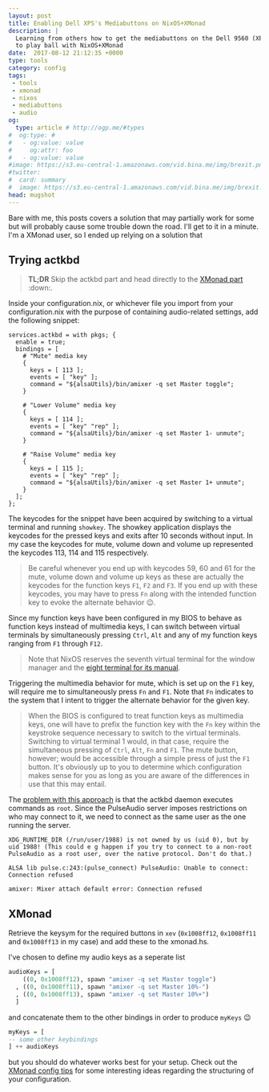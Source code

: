 ```yaml
---
layout: post
title: Enabling Dell XPS's Mediabuttons on NixOS+XMonad
description: |
  Learning from others how to get the mediabuttons on the Dell 9560 (XPS)
  to play ball with NixOS+XMonad
date:  2017-08-12 21:12:35 +0000
type: tools
category: config
tags:
 - tools
 - xmonad
 - nixos
 - mediabuttons
 - audio
og:
  type: article # http://ogp.me/#types
#  og:type: # 
#   - og:value: value
#     og:attr: foo
#   - og:value: value
#image: https://s3.eu-central-1.amazonaws.com/vid.bina.me/img/brexit.png
#twitter:
#  card: summary
#  image: https://s3.eu-central-1.amazonaws.com/vid.bina.me/img/brexit.png
head: mugshot
---
```

Bare with me, this posts covers a solution that may partially work for some
but will probably cause some trouble down the road. I'll get to it in a minute.
I'm a XMonad user, so I ended up relying on a solution that

## Trying actkbd

> **TL;DR** Skip the actkbd part and head directly to the [XMonad part](#xmonad) :down:.

Inside your configuration.nix, or whichever file you import from your
configuration.nix with the purpose of containing audio-related settings, add
the following snippet:

```nixos
services.actkbd = with pkgs; {
  enable = true;
  bindings = [
    # "Mute" media key
    {
      keys = [ 113 ];
      events = [ "key" ];
      command = "${alsaUtils}/bin/amixer -q set Master toggle";
    }

    # "Lower Volume" media key
    {
      keys = [ 114 ];
      events = [ "key" "rep" ];
      command = "${alsaUtils}/bin/amixer -q set Master 1- unmute";
    }

    # "Raise Volume" media key
    {
      keys = [ 115 ];
      events = [ "key" "rep" ];
      command = "${alsaUtils}/bin/amixer -q set Master 1+ unmute";
    }
  ];
};
```

The keycodes for the snippet have been acquired by switching to a virtual
terminal and running
`showkey`. The showkey application displays the keycodes for the pressed keys
and exits after 10 seconds without input. In my case the keycodes for mute,
volume down and volume up represented the keycodes 113, 114 and 115
respectively.

> Be careful whenever you end up with keycodes 59, 60 and 61 for the mute,
volume down and volume up keys as these are actually the keycodes for the
function keys `F1`, `F2` and `F3`. If you end up with these keycodes, you may
have to press `Fn` along with the intended function key to evoke the alternate
behavior :wink:.

Since my function keys have been configured in my BIOS to behave as function
keys instead of multimedia keys, I can switch between virtual terminals by
simultaneously pressing `Ctrl`, `Alt` and any of my function keys ranging from
`F1` through `F12`.

> Note that NixOS reserves the seventh virtual terminal for the window manager
and the [eight terminal for its manual][nixos-altf8]. 


Triggering the multimedia behavior for mute, which is set
up on the `F1` key, will require me to simultaneously press `Fn` and `F1`. Note
that `Fn` indicates to the system that I intent to trigger the alternate
behavior for the given key.

> When the BIOS is configured to treat function keys as multimedia keys, one
will have to prefix the function key with the `Fn` key within the keystroke
sequence necessary to switch to the virtual terminals. Switching to virtual
terminal 1 would, in that case, require the simultaneous pressing of `Ctrl`,
`Alt`, `Fn` and `F1`. The mute button, however; would be accessible through a
simple press of just the `F1` button. It's obviously up to you to determine which configuration makes sense
for you as long as you are aware of the differences in use that this may
entail.

The [problem with this approach][github-issue] is that the actkbd daemon
executes commands as `root`. Since the PulseAudio server imposes restrictions
on who may connect to it, we need to connect as the same user as the one
running the server.

```
XDG_RUNTIME_DIR (/run/user/1988) is not owned by us (uid 0), but by uid 1988! (This could e g happen if you try to connect to a non-root PulseAudio as a root user, over the native protocol. Don't do that.)

ALSA lib pulse.c:243:(pulse_connect) PulseAudio: Unable to connect: Connection refused

amixer: Mixer attach default error: Connection refused
```
## XMonad

Retrieve the keysym for the required buttons in `xev` (`0x1008ff12`,
`0x1008ff11` and `0x1008ff13` in my case) and add these to the xmonad.hs.

I've chosen to define my audio keys as a seperate list

```hs
audioKeys = [
    ((0, 0x1008ff12), spawn "amixer -q set Master toggle")
  , ((0, 0x1008ff11), spawn "amixer -q set Master 10%-")
  , ((0, 0x1008ff13), spawn "amixer -q set Master 10%+")
  ]
```

and concatenate them to the other bindings in order to produce `myKeys` :wink:

```hs
myKeys = [
-- some other keybindings
] ++ audioKeys
```

but you should do whatever works best for your setup. Check out the
[XMonad config tips][xmonad-config-tips] for some interesting ideas regarding
the structuring of your configuration.

[dell-bios-fn]: https://www.howtogeek.com/235351/how-to-choose-whether-your-function-keys-are-f1-f12-keys-or-special-keys/
[nixos-altf8]: https://nixos.org/nixos/manual/#sec-installation
[github-issue]: https://github.com/NixOS/nixpkgs/issues/24297
[xmonad-config-tips]: https://wiki.haskell.org/Xmonad/General_xmonad.hs_config_tips

